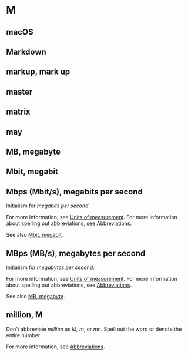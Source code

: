 # M

## macOS
## Markdown
## markup, mark up
## master
## matrix
## may
## MB, megabyte
## Mbit, megabit
## Mbps (Mbit/s), megabits per second

Initialism for *megabits per second*.

For more information, see [Units of measurement]().
For more information about spelling out abbreviations, see [Abbreviations]().

See also [Mbit, megabit](#mbit-megabit).

## MBps (MB/s), megabytes per second

Initialism for *megabytes per second*.

For more information, see [Units of measurement]().
For more information about spelling out abbreviations, see [Abbreviations]().

See also [MB, megabyte](#mb-megabyte).

## million, M

Don't abbreviate *million* as *M, m*, or *mn*. Spell out the word or denote the entire number.

For more information, see [Abbreviations](numbers.md).
